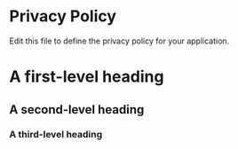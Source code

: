 # Privacy Policy

Edit this file to define the privacy policy for your application.

# A first-level heading
## A second-level heading
### A third-level heading
